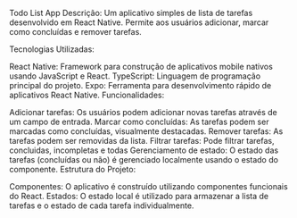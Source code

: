 Todo List App
Descrição:
Um aplicativo simples de lista de tarefas desenvolvido em React Native. Permite aos usuários adicionar, marcar como concluídas e remover tarefas.

Tecnologias Utilizadas:

React Native: Framework para construção de aplicativos mobile nativos usando JavaScript e React.
TypeScript: Linguagem de programação principal do projeto.
Expo: Ferramenta para desenvolvimento rápido de aplicativos React Native.
Funcionalidades:

Adicionar tarefas: Os usuários podem adicionar novas tarefas através de um campo de entrada.
Marcar como concluídas: As tarefas podem ser marcadas como concluídas, visualmente destacadas.
Remover tarefas: As tarefas podem ser removidas da lista.
Filtrar tarefas: Pode filtrar tarefas, concluidas, incompletas e todas
Gerenciamento de estado: O estado das tarefas (concluídas ou não) é gerenciado localmente usando o estado do componente.
Estrutura do Projeto:


Componentes: O aplicativo é construído utilizando componentes funcionais do React.
Estados: O estado local é utilizado para armazenar a lista de tarefas e o estado de cada tarefa individualmente.
